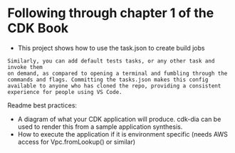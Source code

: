 # Following through chapter 1 of the CDK Book

- This project shows how to use the task.json to create build jobs
```
Similarly, you can add default tests tasks, or any other task and invoke them
on demand, as compared to opening a terminal and fumbling through the
commands and flags. Committing the tasks.json makes this config
available to anyone who has cloned the repo, providing a consistent
experience for people using VS Code.
```

Readme best practices:

- A diagram of what your CDK application will produce. cdk-dia can be used to render this from a sample application synthesis.
- How to execute the application if it is environment specific (needs AWS access for Vpc.fromLookup() or similar)
